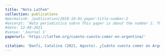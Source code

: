 ```yaml
---
title: "Nota LatFem"
collection: publications
#permalink: /publication/2010-10-01-paper-title-number-2
#excerpt: 'Nota periodistica sobre This paper is about the number 2. The number 3 is left for future work.'
#date: 12-08-2021
#venue: 'Journal 1'
paperurl: 'https://latfem.org/cuanto-cuesta-comer-en-argentina/'
 
citation: 'Banfi, Catalina (2021, Agosto). ¿Cuánto cuesta comer en Argentina?; <i>LATFEM</i>.'
---
```




